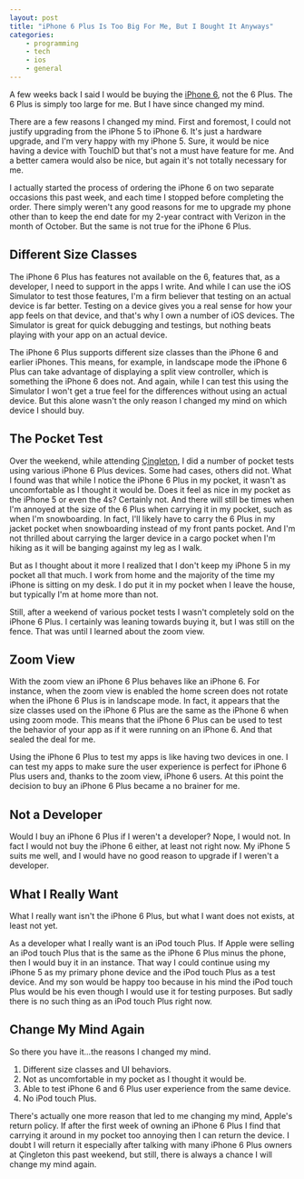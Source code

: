 ```yaml
---
layout: post
title: "iPhone 6 Plus Is Too Big For Me, But I Bought It Anyways"
categories:
    - programming
    - tech
    - ios
    - general
---
```

A few weeks back I said I would be buying the [iPhone 6][iphone6], not the 6 Plus. The 6 Plus is simply too large for me. But I have since changed my mind.

There are a few reasons I changed my mind. First and foremost, I could not justify upgrading from the iPhone 5 to iPhone 6. It's just a hardware upgrade, and I'm very happy with my iPhone 5. Sure, it would be nice having a device with TouchID but that's not a must have feature for me. And a better camera would also be nice, but again it's not totally necessary for me.

I actually started the process of ordering the iPhone 6 on two separate occasions this past week, and each time I stopped before completing the order. There simply weren't any good reasons for me to upgrade my phone other than to keep the end date for my 2-year contract with Verizon in the month of October. But the same is not true for the iPhone 6 Plus.

## Different Size Classes

The iPhone 6 Plus has features not available on the 6, features that, as a developer, I need to support in the apps I write. And while I can use the iOS Simulator to test those features, I'm a firm believer that testing on an actual device is far better. Testing on a device gives you a real sense for how your app feels on that device, and that's why I own a number of iOS devices. The Simulator is great for quick debugging and testings, but nothing beats playing with your app on an actual device.

The iPhone 6 Plus supports different size classes than the iPhone 6 and earlier iPhones. This means, for example, in landscape mode the iPhone 6 Plus can take advantage of displaying a split view controller, which is something the iPhone 6 does not. And again, while I can test this using the Simulator I won't get a true feel for the differences without using an actual device. But this alone wasn't the only reason I changed my mind on which device I should buy.

## The Pocket Test

Over the weekend, while attending [Çingleton][cingleton], I did a number of pocket tests using various iPhone 6 Plus devices. Some had cases, others did not. What I found was that while I notice the iPhone 6 Plus in my pocket, it wasn't as uncomfortable as I thought it would be. Does it feel as nice in my pocket as the iPhone 5 or even the 4s? Certainly not. And there will still be times when I'm annoyed at the size of the 6 Plus when carrying it in my pocket, such as when I'm snowboarding. In fact, I'll likely have to carry the 6 Plus in my jacket pocket when snowboarding instead of my front pants pocket. And I'm not thrilled about carrying the larger device in a cargo pocket when I'm hiking as it will be banging against my leg as I walk.

But as I thought about it more I realized that I don't keep my iPhone 5 in my pocket all that much. I work from home and the majority of the time my iPhone is sitting on my desk. I do put it in my pocket when I leave the house, but typically I'm at home more than not.

Still, after a weekend of various pocket tests I wasn't completely sold on the iPhone 6 Plus. I certainly was leaning towards buying it, but I was still on the fence. That was until I learned about the zoom view.

## Zoom View

With the zoom view an iPhone 6 Plus behaves like an iPhone 6. For instance, when the zoom view is enabled the home screen does not rotate when the iPhone 6 Plus is in landscape mode. In fact, it appears that the size classes used on the iPhone 6 Plus are the same as the iPhone 6 when using zoom mode. This means that the iPhone 6 Plus can be used to test the behavior of your app as if it were running on an iPhone 6. And that sealed the deal for me.

Using the iPhone 6 Plus to test my apps is like having two devices in one. I can test my apps to make sure the user experience is perfect for iPhone 6 Plus users and, thanks to the zoom view, iPhone 6 users. At this point the decision to buy an iPhone 6 Plus became a no brainer for me.

## Not a Developer

Would I buy an iPhone 6 Plus if I weren't a developer? Nope, I would not. In fact I would not buy the iPhone 6 either, at least not right now. My iPhone 5 suits me well, and I would have no good reason to upgrade if I weren't a developer.

## What I Really Want

What I really want isn't the iPhone 6 Plus, but what I want does not exists, at least not yet.

As a developer what I really want is an iPod touch Plus. If Apple were selling an iPod touch Plus that is the same as the iPhone 6 Plus minus the phone, then I would buy it in an instance. That way I could continue using my iPhone 5 as my primary phone device and the iPod touch Plus as a test device. And my son would be happy too because in his mind the iPod touch Plus would be his even though I would use it for testing purposes. But sadly there is no such thing as an iPod touch Plus right now.

## Change My Mind Again

So there you have it...the reasons I changed my mind.

1. Different size classes and UI behaviors.
2. Not as uncomfortable in my pocket as I thought it would be.
3. Able to test iPhone 6 and 6 Plus user experience from the same device.
4. No iPod touch Plus.

There's actually one more reason that led to me changing my mind, Apple's return policy. If after the first week of owning an iPhone 6 Plus I find that carrying it around in my pocket too annoying then I can return the device. I doubt I will return it especially after talking with many iPhone 6 Plus owners at Çingleton this past weekend, but still, there is always a chance I will change my mind again.

[iphone6]: http://www.thecave.com/2014/09/10/iphone-6-plus-pocket-test/

[cingleton]: http://cingleton.com
